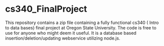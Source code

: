 # cs340_FinalProject
This repository contains a zip file containing a fully functional cs340 ( Intro to data bases) final project at Oregon State University.
The code is free to use for anyone who might deem it useful.
It is a database based insertion/deletion/updating webservice utilizing node.js.
